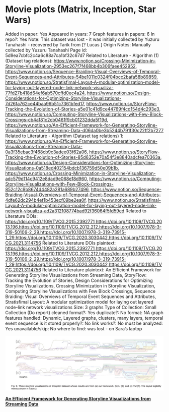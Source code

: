 # Movie plots (Matrix, Inception, Star Wars)

Added in paper: Yes
Appeared in years: 7
Graph features in papers: 6
In repo?: Yes
Note: This dataset was lost - it was initially collected by Yuzuru Tanahashi - recovered by Tarik from [? Lucas ]
Origin Notes: Manually collected by Yuzuru Tanahashi
Page id: 5d9ea7cbfc2c4a6c88a7ca1bf32c67d7
Related to Literature - Algorithm (1) (Dataset tag relations): https://www.notion.so/Crossing-Minimization-in-Storyline-Visualization-2953ec267f7f468bb4b306faee452952, https://www.notion.so/Sequence-Braiding-Visual-Overviews-of-Temporal-Event-Sequences-and-Attributes-54be1011c0324f04bcc2bafa58b89859, https://www.notion.so/Stratisfimal-Layout-A-modular-optimization-model-for-laying-out-layered-node-link-network-visualiza-77fd27b418d64ef6ab570cffd0ec4a24, https://www.notion.so/Design-Considerations-for-Optimizing-Storyline-Visualizations-7d26fa762ce44baa96b51c7361bfed17, https://www.notion.so/StoryFlow-Tracking-the-Evolution-of-Stories-a5e01c41d9ce44769f4cd154d4c293e3, https://www.notion.so/Computing-Storyline-Visualizations-with-Few-Block-Crossings-cb4a181c2cb0461f9cb01232dda5f19d, https://www.notion.so/An-Efficient-Framework-for-Generating-Storyline-Visualizations-from-Streaming-Data-d06da0be3b5244b791f30c22ff2b7277
Related to Literature - Algorithm (Dataset tag relations) 1: https://www.notion.so/An-Efficient-Framework-for-Generating-Storyline-Visualizations-from-Streaming-Data-0a3f35ebac3f468cb9c3adee03f62a06, https://www.notion.so/StoryFlow-Tracking-the-Evolution-of-Stories-85d6352e70a54f3e8840adcfea70363a, https://www.notion.so/Design-Considerations-for-Optimizing-Storyline-Visualizations-0a518ed402154bdcb136759d50e09b1b, https://www.notion.so/Crossing-Minimization-in-Storyline-Visualization-adc579d114c9412e8dad9e068e18d960, https://www.notion.so/Computing-Storyline-Visualizations-with-Few-Block-Crossings-852c12c9b8674d4482a281a689b27496, https://www.notion.so/Sequence-Braiding-Visual-Overviews-of-Temporal-Event-Sequences-and-Attributes-4dfe62dc294b4ef1b453ecf09be2ea0f, https://www.notion.so/Stratisfimal-Layout-A-modular-optimization-model-for-laying-out-layered-node-link-network-visualiza-ad2a312108774bad92f36064f5fd59ed
Related to Literature DOIs: https://doi.org/10.1109/TVCG.2015.2392771,https://doi.org/10.1109/TVCG.2013.196,https://doi.org/10.1109/TVCG.2012.212,https://doi.org/10.1007/978-3-319-50106-2_29,https://doi.org/10.1007/978-3-319-73915-1_29,https://doi.org/10.1109/TVCG.2020.3030442,https://doi.org/10.1109/TVCG.2021.3114756
Related to Literature DOIs plaintext: https://doi.org/10.1109/TVCG.2015.2392771,https://doi.org/10.1109/TVCG.2013.196,https://doi.org/10.1109/TVCG.2012.212,https://doi.org/10.1007/978-3-319-50106-2_29,https://doi.org/10.1007/978-3-319-73915-1_29,https://doi.org/10.1109/TVCG.2020.3030442,https://doi.org/10.1109/TVCG.2021.3114756
Related to Literature plaintext: An Efficient Framework for Generating Storyline Visualizations from Streaming Data, StoryFlow: Tracking the Evolution of Stories, Design Considerations for Optimizing Storyline Visualizations, Crossing Minimization in Storyline Visualization, Computing Storyline Visualizations
with Few Block Crossings, Sequence Braiding: Visual Overviews of Temporal Event Sequences and Attributes, Stratisfimal Layout: A modular optimization model for laying out layered node-link network visualizations
Size: 3 graphs 
Type of Collection: Small Collection (Do report)
cleaned format?: Yes
duplicate?: No
format: NA
graph features handled: Dynamic, Layered graphs, clusters, many layers, temporal event sequence
is it stored properly?: No
link works?: No
must be analyzed: Yes
unavailable/skip: No
where to find: was lost - on Sara’s laptop

![Untitled](Movie%20plots%20(Matrix,%20Inception,%20Star%20Wars)%205d9ea7cbfc2c4a6c88a7ca1bf32c67d7/Untitled.png)

[**An Efficient Framework for Generating Storyline Visualizations from Streaming Data**](https://www.notion.so/An-Efficient-Framework-for-Generating-Storyline-Visualizations-from-Streaming-Data-0a3f35ebac3f468cb9c3adee03f62a06)
